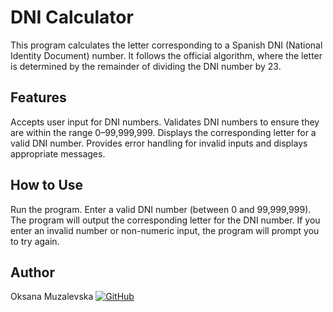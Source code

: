 # DNI Calculator
This program calculates the letter corresponding to a Spanish DNI (National Identity Document) number. It follows the official algorithm, where the letter is determined by the remainder of dividing the DNI number by 23.

## Features
Accepts user input for DNI numbers.
Validates DNI numbers to ensure they are within the range 0–99,999,999.
Displays the corresponding letter for a valid DNI number.
Provides error handling for invalid inputs and displays appropriate messages.

## How to Use
Run the program.
Enter a valid DNI number (between 0 and 99,999,999).
The program will output the corresponding letter for the DNI number.
If you enter an invalid number or non-numeric input, the program will prompt you to try again.

## Author
Oksana Muzalevska
[![GitHub](https://img.shields.io/badge/-GitHub-333?style=for-the-badge&logo=GitHub&logoColor=fff)](https://github.com/omuzalevska)